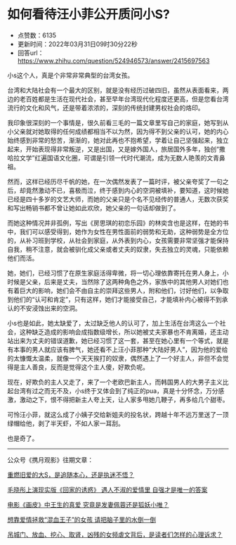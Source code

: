 # 如何看待汪小菲公开质问小S?
- 点赞数：6135
- 更新时间：2022年03月31日09时30分22秒
- 回答url：https://www.zhihu.com/question/524946573/answer/2415697563
<body>
 <p data-pid="a1CDo04N">小s这个人，真是个非常非常典型的台湾女孩。</p>
 <p data-pid="2xiYsD6m">台湾和大陆社会有一个最大的区别，就是没有经历过破四旧，虽然从表面看来，两边的老百姓都是生活在现代社会，甚至早年台湾现代化程度还更高，但是您看台湾流行的文化和风气，还是带着浓浓的，深刻的传统封建男权社会的烙印。</p>
 <p data-pid="bVwy7p_L">我印象很深刻的一个事情是，很久前看三毛的一篇文章里写自己的家庭，她写到从小父亲就对她取得的任何成绩都相当不以为然，因为得不到父亲的认可，她的内心始终感到非常的愁苦，渐渐的，她对此再也不抱希望，学着让自己坚强起来，独立起来，开始表现得非常叛逆，又是出国，又是嫁外国人，旅居国外多年，独创“撒哈拉文学”红遍国语文化圈，可谓是引领一代时代潮流，成为无数人艳羡的文青鼻祖。</p>
 <p data-pid="GPCLdOge">然而，这样已经历尽千帆的她，在一次偶然发表了一篇时评，被父亲夸奖了一句之后，却竟然激动不已，喜极而泣，终于感到内心的空洞被填补，要知道，这时候她已经是四十多岁的文艺大师，而她的父亲只是个名不见经传的普通人，无数次获奖和写出畅销书都不曾让她如此欢欣，她父亲的一句话却做到了。</p>
 <p data-pid="dYwXTaEd">而她这种情况并非孤例，写出《房思琪的初恋乐园》的林奕含也是这样，在她的书中，我们可以感受得到，她作为女性在男性面前的弱势和无助，这种弱势是全方位的，从补习班到学校，从社会到家庭，从外表到内心，女孩需要非常坚强才能保持自我，稍不注意，就会被驯化成父亲或者丈夫的奴隶，失去独立的灵魂，只能依赖他们而活。</p>
 <p data-pid="x9o5ZtJb">她，她们，已经习惯了在原生家庭活得卑微，将一切心理依靠寄托在男人身上，小时候是父亲，后来是丈夫，当然除了这两种角色之外，家族中的其他男人对她们也有着巨大的影响，她们会不由自主的崇拜这些男人，附和他们，讨好他们，以争取到他们的“认可和肯定”，只有这样，她们才能接受自己，才能填补内心被得不到承认的不安浸蚀出来的空洞。</p>
 <p data-pid="JeT4WlnM">小s也是如此，她太缺爱了，太过缺乏他人的认可了，加上生活在台湾这么一个社会，这种缺乏造成的影响会成指数级增长，所以她被丈夫家暴也不肯离婚，还主动站出来为丈夫的错误道歉，她已经习惯了这一套，甚至在她心里有一个等式，就是有本事的男人就应该有脾气，她还看不上汪小菲那种“大陆好男人”，因为他的爱给的太慷慨太温柔，就像一个天天挨打的奴隶，偶然遇上了一个好主人，非但不会觉得是主人善良，反而是觉得这个主人傻，好欺负呢。</p>
 <p data-pid="7NWzbMMy">现在，好欺负的主人又走了，来了一个老欧巴新主人，而韩国男人的大男子主义比起台湾有过之而无不及，小s终于又体会到了纯正的pua，真是十分怀念，万分感激，激动之下，恨不得把新主人夸上天，让人家多甩她几鞭子，再多给几个甜枣。</p>
 <p data-pid="yFqWTZNo">可怜汪小菲，就这么成了小姨子交给新姐夫的投名状，跨越十年不远万里送了一顶绿帽给他，剥了半天虾，不如人家一耳刮。</p>
 <p data-pid="wRk8ozQS">也是奇了。</p>
 <hr>
 <p data-pid="iyWg7ery">公众号《携月观影》往期文章：</p>
 <p data-pid="k1PhmBw8"><a href="https://link.zhihu.com/?target=https%3A//mp.weixin.qq.com/s/yUElHQnI91xs12_o6Wl4Rg" class=" wrap external" target="_blank" rel="nofollow noreferrer">重燃旧爱的大S，是追随本心，还是执迷不悟？</a></p>
 <p data-pid="qsB0L9ys"><a href="https://link.zhihu.com/?target=https%3A//mp.weixin.qq.com/s/5EZZ95M1jMONeY2iOjARAw" class=" wrap external" target="_blank" rel="nofollow noreferrer">毛晓彤上演现实版《回家的诱惑》 遇人不淑的爱情里 自强才是唯一的答案</a></p>
 <p data-pid="KHMjqWb2"><a href="https://link.zhihu.com/?target=https%3A//mp.weixin.qq.com/s/Bt8dPtDs2TCKGDUFOKg3Iw" class=" wrap external" target="_blank" rel="nofollow noreferrer">电影《画皮》中王生的真爱 究竟是发妻佩蓉还是狐妖小唯？</a></p>
 <p data-pid="TU0UjCh9"><a href="https://link.zhihu.com/?target=https%3A//mp.weixin.qq.com/s/kf8oKKRvF__U_99yE5zGAg" class=" wrap external" target="_blank" rel="nofollow noreferrer">想靠爱情拯救“混血王子”的女孩 请把脑子里的水倒一倒</a></p>
 <p data-pid="wRk8ozQS"><a href="https://link.zhihu.com/?target=https%3A//mp.weixin.qq.com/s/2jMdnRUzbdC_h_DBXZj04g" class=" wrap external" target="_blank" rel="nofollow noreferrer">吊城门、放血、挖心、取肾，凶残的女频虐文背后，是读者们怎样的心理诉求？</a></p>
</body>